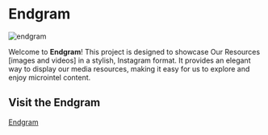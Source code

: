 # Endgram

![endgram](https://raw.githubusercontent.com/microintel/endgram/main/photo/endgram.png)


Welcome to **Endgram**! This project is designed to showcase Our Resources [images and videos] in a stylish, Instagram  format. It provides an elegant way to display our media resources, making it easy for us to explore and enjoy microintel content.


## Visit the Endgram

[Endgram](https://microintel.github.io/endgram/photo/home.html)

